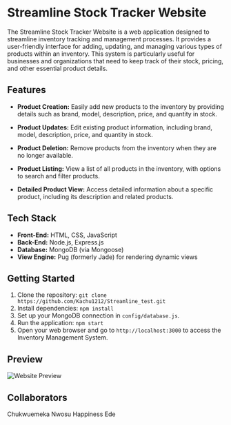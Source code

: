 # Streamline Stock Tracker Website

The Streamline Stock Tracker Website is a web application designed to streamline inventory tracking and management processes. It provides a user-friendly interface for adding, updating, and managing various types of products within an inventory. This system is particularly useful for businesses and organizations that need to keep track of their stock, pricing, and other essential product details.

## Features

- **Product Creation:** Easily add new products to the inventory by providing details such as brand, model, description, price, and quantity in stock.

- **Product Updates:** Edit existing product information, including brand, model, description, price, and quantity in stock.

- **Product Deletion:** Remove products from the inventory when they are no longer available.

- **Product Listing:** View a list of all products in the inventory, with options to search and filter products.

- **Detailed Product View:** Access detailed information about a specific product, including its description and related products.

## Tech Stack

- **Front-End:** HTML, CSS, JavaScript
- **Back-End:** Node.js, Express.js
- **Database:** MongoDB (via Mongoose)
- **View Engine:** Pug (formerly Jade) for rendering dynamic views

## Getting Started

1. Clone the repository: `git clone https://github.com/Kachu1212/Streamline_test.git`
2. Install dependencies: `npm install`
3. Set up your MongoDB connection in `config/database.js`.
4. Run the application: `npm start`
5. Open your web browser and go to `http://localhost:3000` to access the Inventory Management System.

## Preview

![Website Preview](/assets/website_preview.gif)

## Collaborators
Chukwuemeka Nwosu
Happiness Ede

